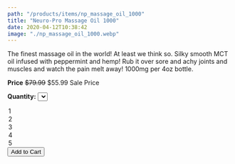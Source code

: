 ```yaml
---
path: "/products/items/np_massage_oil_1000"
title: "Neuro-Pro Massage Oil 1000"
date: 2020-04-12T10:38:42
image: "./np_massage_oil_1000.webp"
---
```


The finest massage oil in the world! At least we think so. Silky smooth MCT oil infused with peppermint and hemp! Rub it over sore and achy joints and muscles and watch the pain melt away! 1000mg per 4oz bottle.

**Price**
<del>$79.99</del> $55.99 Sale Price

**Quantity:**
<select>
  <option value="1">1</option>
  <option value="2">2</option>
  <option value="3">3</option>
  <option value="4">4</option>
  <option value="5">5</option>
</select>

<button>
  Add to Cart
</button>
